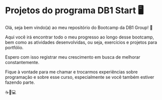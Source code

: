 # Projetos do programa DB1 Start 🖥

Olá, seja bem vindo(a) ao meu repositório do Bootcamp da DB1 Group! 👋

Aqui você irá encontrar todo o meu progresso ao longo desse bootcamp, bem como as atividades desenvolvidas, ou seja, exercícios e projetos para portfólio. 

Espero com isso registrar meu crescimento em busca de melhorar constantemente. 

Fique à vontade para me chamar e trocarmos experiências sobre programação e sobre esse curso, especialmente se você também estiver fazendo parte. 

☕🍫💻



